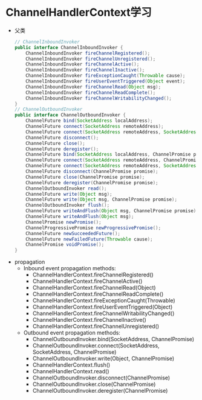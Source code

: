 # ChannelHandlerContext学习
- 父类
    ```java
    // ChannelInboundInvoker
    public interface ChannelInboundInvoker {
        ChannelInboundInvoker fireChannelRegistered();
        ChannelInboundInvoker fireChannelUnregistered();
        ChannelInboundInvoker fireChannelActive();
        ChannelInboundInvoker fireChannelInactive();
        ChannelInboundInvoker fireExceptionCaught(Throwable cause);
        ChannelInboundInvoker fireUserEventTriggered(Object event);
        ChannelInboundInvoker fireChannelRead(Object msg);
        ChannelInboundInvoker fireChannelReadComplete();
        ChannelInboundInvoker fireChannelWritabilityChanged();
    }
    // ChannelOutboundInvoker
    public interface ChannelOutboundInvoker {
        ChannelFuture bind(SocketAddress localAddress);
        ChannelFuture connect(SocketAddress remoteAddress);
        ChannelFuture connect(SocketAddress remoteAddress, SocketAddress localAddress);
        ChannelFuture disconnect();
        ChannelFuture close();
        ChannelFuture deregister();
        ChannelFuture bind(SocketAddress localAddress, ChannelPromise promise);
        ChannelFuture connect(SocketAddress remoteAddress, ChannelPromise promise);
        ChannelFuture connect(SocketAddress remoteAddress, SocketAddress localAddress, ChannelPromise promise);
        ChannelFuture disconnect(ChannelPromise promise);
        ChannelFuture close(ChannelPromise promise);
        ChannelFuture deregister(ChannelPromise promise);
        ChannelOutboundInvoker read();
        ChannelFuture write(Object msg);
        ChannelFuture write(Object msg, ChannelPromise promise);
        ChannelOutboundInvoker flush();
        ChannelFuture writeAndFlush(Object msg, ChannelPromise promise);
        ChannelFuture writeAndFlush(Object msg);
        ChannelPromise newPromise();
        ChannelProgressivePromise newProgressivePromise();
        ChannelFuture newSucceededFuture();
        ChannelFuture newFailedFuture(Throwable cause);
        ChannelPromise voidPromise();
    }
    ```
- propagation
  - Inbound event propagation methods:
    - ChannelHandlerContext.fireChannelRegistered()
    - ChannelHandlerContext.fireChannelActive()
    - ChannelHandlerContext.fireChannelRead(Object)
    - ChannelHandlerContext.fireChannelReadComplete()
    - ChannelHandlerContext.fireExceptionCaught(Throwable)
    - ChannelHandlerContext.fireUserEventTriggered(Object)
    - ChannelHandlerContext.fireChannelWritabilityChanged()
    - ChannelHandlerContext.fireChannelInactive()
    - ChannelHandlerContext.fireChannelUnregistered()
  - Outbound event propagation methods:
    - ChannelOutboundInvoker.bind(SocketAddress, ChannelPromise)
    - ChannelOutboundInvoker.connect(SocketAddress, SocketAddress, ChannelPromise)
    - ChannelOutboundInvoker.write(Object, ChannelPromise)
    - ChannelHandlerContext.flush()
    - ChannelHandlerContext.read()
    - ChannelOutboundInvoker.disconnect(ChannelPromise)
    - ChannelOutboundInvoker.close(ChannelPromise)
    - ChannelOutboundInvoker.deregister(ChannelPromise)